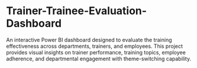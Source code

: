 # Trainer-Trainee-Evaluation-Dashboard
An interactive Power BI dashboard designed to evaluate the training effectiveness across departments, trainers, and employees. This project provides visual insights on trainer performance, training topics, employee adherence, and departmental engagement with theme-switching capability.
